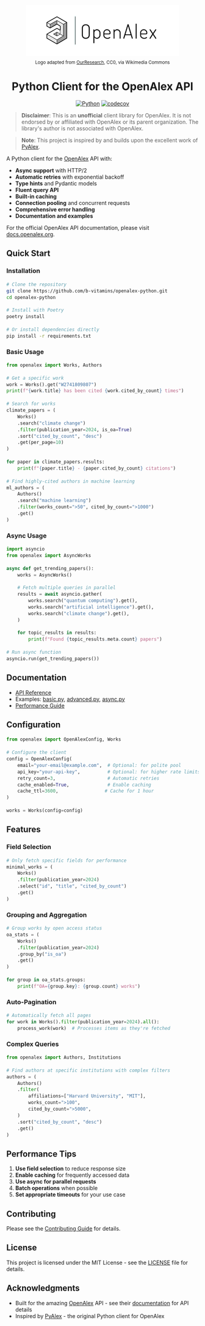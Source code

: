 <div align="center">
  <img src="assets/openalex-logo.png" alt="OpenAlex Logo" width="400">
  <br>
  <sub>Logo adapted from <a href="https://commons.wikimedia.org/wiki/File:OpenAlex-logo-5.2de7053c.png">OurResearch</a>, CC0, via Wikimedia Commons</sub>
  
  # Python Client for the OpenAlex API

  [![Python](https://github.com/b-vitamins/openalex-python/actions/workflows/python.yml/badge.svg)](https://github.com/b-vitamins/openalex-python/actions/workflows/python.yml)
  [![codecov](https://codecov.io/gh/b-vitamins/openalex-python/branch/main/graph/badge.svg)](https://codecov.io/gh/b-vitamins/openalex-python)
</div>

> **Disclaimer**: This is an **unofficial** client library for OpenAlex. It is not endorsed by or affiliated with OpenAlex or its parent organization. The library's author is not associated with OpenAlex.

> **Note**: This project is inspired by and builds upon the excellent work of [PyAlex](https://github.com/J535D165/pyalex).

A Python client for the [OpenAlex](https://openalex.org) API with:

- **Async support** with HTTP/2
- **Automatic retries** with exponential backoff
- **Type hints** and Pydantic models
- **Fluent query API**
- **Built-in caching**
- **Connection pooling** and concurrent requests
- **Comprehensive error handling**
- **Documentation and examples**

For the official OpenAlex API documentation, please visit [docs.openalex.org](https://docs.openalex.org/).

## Quick Start

### Installation

```bash
# Clone the repository
git clone https://github.com/b-vitamins/openalex-python.git
cd openalex-python

# Install with Poetry
poetry install

# Or install dependencies directly
pip install -r requirements.txt
```

### Basic Usage

```python
from openalex import Works, Authors

# Get a specific work
work = Works().get("W2741809807")
print(f"{work.title} has been cited {work.cited_by_count} times")

# Search for works
climate_papers = (
    Works()
    .search("climate change")
    .filter(publication_year=2024, is_oa=True)
    .sort("cited_by_count", "desc")
    .get(per_page=10)
)

for paper in climate_papers.results:
    print(f"{paper.title} - {paper.cited_by_count} citations")

# Find highly-cited authors in machine learning
ml_authors = (
    Authors()
    .search("machine learning")
    .filter(works_count=">50", cited_by_count=">1000")
    .get()
)
```

### Async Usage

```python
import asyncio
from openalex import AsyncWorks

async def get_trending_papers():
    works = AsyncWorks()
    
    # Fetch multiple queries in parallel
    results = await asyncio.gather(
        works.search("quantum computing").get(),
        works.search("artificial intelligence").get(),
        works.search("climate change").get(),
    )
    
    for topic_results in results:
        print(f"Found {topic_results.meta.count} papers")

# Run async function
asyncio.run(get_trending_papers())
```

## Documentation

- [API Reference](docs/api-reference.md)
- Examples: [basic.py](examples/basic.py), [advanced.py](examples/advanced.py), [async.py](examples/async.py)
- [Performance Guide](docs/performance-guide.md)

## Configuration

```python
from openalex import OpenAlexConfig, Works

# Configure the client
config = OpenAlexConfig(
    email="your-email@example.com",  # Optional: for polite pool
    api_key="your-api-key",          # Optional: for higher rate limits
    retry_count=3,                   # Automatic retries
    cache_enabled=True,              # Enable caching
    cache_ttl=3600,                 # Cache for 1 hour
)

works = Works(config=config)
```

## Features

### Field Selection
```python
# Only fetch specific fields for performance
minimal_works = (
    Works()
    .filter(publication_year=2024)
    .select("id", "title", "cited_by_count")
    .get()
)
```

### Grouping and Aggregation
```python
# Group works by open access status
oa_stats = (
    Works()
    .filter(publication_year=2024)
    .group_by("is_oa")
    .get()
)

for group in oa_stats.groups:
    print(f"OA={group.key}: {group.count} works")
```

### Auto-Pagination
```python
# Automatically fetch all pages
for work in Works().filter(publication_year=2024).all():
    process_work(work)  # Processes items as they're fetched
```

### Complex Queries
```python
from openalex import Authors, Institutions

# Find authors at specific institutions with complex filters
authors = (
    Authors()
    .filter(
        affiliations=["Harvard University", "MIT"],
        works_count=">100",
        cited_by_count=">5000",
    )
    .sort("cited_by_count", "desc")
    .get()
)
```

## Performance Tips

1. **Use field selection** to reduce response size
2. **Enable caching** for frequently accessed data
3. **Use async for parallel requests**
4. **Batch operations** when possible
5. **Set appropriate timeouts** for your use case

## Contributing

Please see the [Contributing Guide](CONTRIBUTING.md) for details.

## License

This project is licensed under the MIT License - see the [LICENSE](LICENSE) file for details.

## Acknowledgments

- Built for the amazing [OpenAlex](https://openalex.org) API - see their [documentation](https://docs.openalex.org/) for API details
- Inspired by [PyAlex](https://github.com/J535D165/pyalex) - the original Python client for OpenAlex
